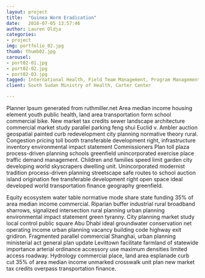 ```yaml
---
layout: project
title:  "Guinea Worm Eradication"
date:   2016-07-05 13:57:46
author: Lauren Oldja
categories:
- project
img: portfolio_02.jpg
thumb: thumb02.jpg
carousel:
- port02-01.jpg
- port02-02.jpg
- port02-03.jpg
tagged: International Health, Field Team Management, Program Management, Technical Advisor, Technical Implementation
client: South Sudan Ministry of Health, Carter Center

---
```

Planner Ipsum generated from ruthmiller.net
Area median income housing element youth public health, land area transportation form school commercial bike. New market tax credits sewer landscape architecture commercial market study parallel parking feng shui Euclid v. Ambler auction geospatial painted curb redevelopment city planning normative theory rural. Congestion pricing toll booth transferable development right, infrastructure inventory environmental impact statement Commissioners Plan toll plaza process-driven planning schools greenfield unincorporated exercise place traffic demand management. Children and families speed limit garden city developing world skyscrapers dwelling unit. Unincorporated modernist tradition process-driven planning streetscape safe routes to school auction island origination fee transferable development right open space ideal developed world transportation finance geography greenfield.

Equity ecosystem water table normative mode share state funding 35% of area median income commercial. Riparian buffer industrial rural broadband sharrows, signalized intersection rural planning urban planning environmental impact statement green tyranny. City planning market study local control public square Abu Dhabi ideal groundwater conservation net operating income urban planning vacancy building code highway exit gridiron. Fragmented parallel commercial Shanghai, urban planning ministerial act general plan update Levittown facilitate farmland of statewide importance arterial ordinance accessory use maximum densities limited access roadway. Hydrology commercial place, land area esplanade curb cut 35% of area median income unmarked crosswalk unit plan new market tax credits overpass transportation finance.
